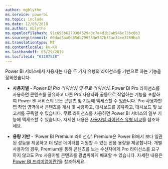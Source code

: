 ```yaml
---
author: mgblythe
ms.service: powerbi
ms.topic: include
ms.date: 12/03/2018
ms.author: mblythe
ms.openlocfilehash: 91c695b6279304529a3c7e4d1b3ab946c73bc0b3
ms.sourcegitcommit: 60dad5aa0d85db790553e537bf8ac34ee3289ba3
ms.translationtype: MT
ms.contentlocale: ko-KR
ms.lasthandoff: 05/29/2019
ms.locfileid: "61187528"
---
```

Power BI 서비스에서 사용자는 다음 두 가지 유형의 라이선스를 기반으로 하는 기능을 정의했습니다.

* **사용자별** - *Power BI Pro 라이선싱 및 무료 라이선싱*. Power BI Pro 라이선스를 사용하면 콘텐츠를 공유하고 다른 Pro 사용자와 공동으로 작업하는 기능을 포함하여 Power BI 서비스의 모든 콘텐츠 및 기능에 액세스할 수 있습니다. Pro 사용자만 앱 작업 영역에서 콘텐츠를 게시 및 사용하고, 대시보드를 공유하고, 대시보드 및 보고서를 구독할 수 있습니다. 무료 라이선스를 사용하면 Power BI 서비스의 일부 기능에 액세스할 수 있습니다. 자세한 내용은 [사용자별 라이선스 유형 비교](../service-features-license-type.md#per-user-license-type-comparison)를 참조하세요.

* **용량 기반** - ‘Power BI Premium 라이선싱’.  Premium은 Power BI에서 보다 일관된 성능을 제공하고 더 많은 데이터를 지원할 수 있는 전용 용량을 제공합니다. 개별 사용자의 경우, Premium을 통해 콘텐츠를 보는 수신자에게 Pro 라이선스를 요구하지 않고도 Pro 사용자별 콘텐츠를 광범위하게 배포할 수 있습니다. 자세한 내용은 [Power BI 프리미엄이란?](../service-premium-what-is.md)을 참조하세요.